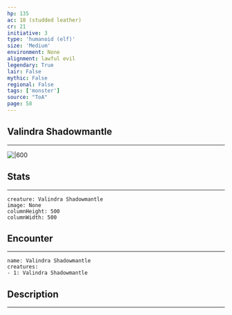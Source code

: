 ```yaml
---
hp: 135
ac: 18 (studded leather)
cr: 21
initiative: 3
type: 'humanoid (elf)'    
size: 'Medium'
environment: None
alignment: lawful evil
legendary: True
lair: False
mythic: False
regional: False
tags: ['monster']
source: "ToA"
page: 58
---
```


## Valindra Shadowmantle
---

![|600](D:/Program%20Files/5e.tools/img/bestiary/ToA/Valindra%20Shadowmantle.jpg)

## Stats
---

```statblock
creature: Valindra Shadowmantle
image: None
columnHeight: 500
columnWidth: 500
```

## Encounter
---

```encounter-table
name: Valindra Shadowmantle
creatures:
- 1: Valindra Shadowmantle
```

## Description
---




